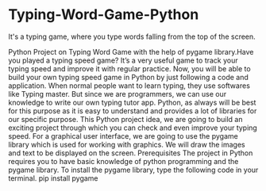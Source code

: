 # Typing-Word-Game-Python
It's a typing game, where you type words falling from the top of the screen.

Python Project on Typing Word Game with the help of pygame library.Have you played a typing speed game? It’s a very useful game to track your typing speed and improve it with regular practice. Now, you will be able to build your own typing speed game in Python by just following a  code  and application.
When normal people want to learn typing, they use softwares like Typing master. But since we are programmers, we can use our knowledge to write our own typing tutor app. Python, as always will be best for this purpose as it is easy to understand and provides a lot of libraries for our specific purpose.
This Python project idea, we are going to build an exciting project through which you can check and even improve your typing speed. For a graphical user interface, we are going to use the pygame library which is used for working with graphics. We will draw the images and text to be displayed on the screen.
Prerequisites
The project in Python requires you to have basic knowledge of python programming and the pygame library.
To install the pygame library, type the following code in your terminal.
  pip install pygame
